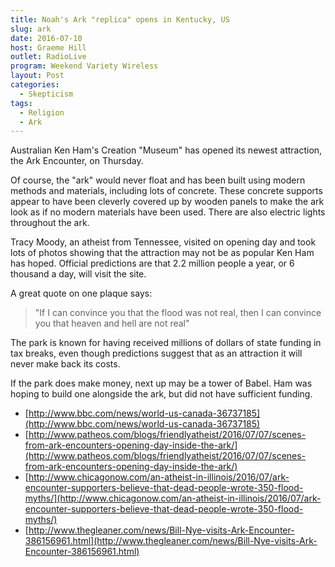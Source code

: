 ```yaml
---
title: Noah's Ark "replica" opens in Kentucky, US
slug: ark
date: 2016-07-10
host: Graeme Hill
outlet: RadioLive
program: Weekend Variety Wireless
layout: Post
categories:
  - Skepticism
tags:
  - Religion
  - Ark
---
```


Australian Ken Ham's Creation "Museum" has opened its newest attraction, the Ark Encounter, on Thursday.

<!-- more -->

Of course, the "ark" would never float and has been built using modern methods and materials, including lots of concrete. These concrete supports appear to have been cleverly covered up by wooden panels to make the ark look as if no modern materials have been used. There are also electric lights throughout the ark.

Tracy Moody, an atheist from Tennessee, visited on opening day and took lots of photos showing that the attraction may not be as popular Ken Ham has hoped. Official predictions are that 2.2 million people a year, or 6 thousand a day, will visit the site.

A great quote on one plaque says:

> "If I can convince you that the flood was not real, then I can convince you that heaven and hell are not real"

The park is known for having received millions of dollars of state funding in tax breaks, even though predictions suggest that as an attraction it will never make back its costs.

If the park does make money, next up may be a tower of Babel. Ham was hoping to build one alongside the ark, but did not have sufficient funding.

- [http://www.bbc.com/news/world-us-canada-36737185](http://www.bbc.com/news/world-us-canada-36737185)
- [http://www.patheos.com/blogs/friendlyatheist/2016/07/07/scenes-from-ark-encounters-opening-day-inside-the-ark/](http://www.patheos.com/blogs/friendlyatheist/2016/07/07/scenes-from-ark-encounters-opening-day-inside-the-ark/)
- [http://www.chicagonow.com/an-atheist-in-illinois/2016/07/ark-encounter-supporters-believe-that-dead-people-wrote-350-flood-myths/](http://www.chicagonow.com/an-atheist-in-illinois/2016/07/ark-encounter-supporters-believe-that-dead-people-wrote-350-flood-myths/)
- [http://www.thegleaner.com/news/Bill-Nye-visits-Ark-Encounter-386156961.html](http://www.thegleaner.com/news/Bill-Nye-visits-Ark-Encounter-386156961.html)
